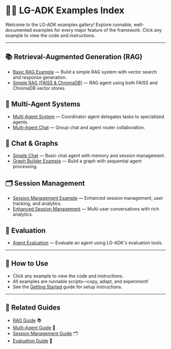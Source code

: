 # 🧑‍💻 LG-ADK Examples Index

Welcome to the LG-ADK examples gallery! Explore runnable, well-documented examples for every major feature of the framework. Click any example to view the code and instructions.

---

## 📚 Retrieval-Augmented Generation (RAG)
- [Basic RAG Example](rag_example.md) — Build a simple RAG system with vector search and response generation.
- [Simple RAG (FAISS & ChromaDB)](simple_rag.md) — RAG agent using both FAISS and ChromaDB vector stores.

## 👥 Multi-Agent Systems
- [Multi-Agent System](multi_agent_example.md) — Coordinator agent delegates tasks to specialized agents.
- [Multi-Agent Chat](multi_agent_chat.md) — Group chat and agent router collaboration.

## 💬 Chat & Graphs
- [Simple Chat](simple_chat.md) — Basic chat agent with memory and session management.
- [Graph Builder Example](graph_example.md) — Build a graph with sequential agent processing.

## 🗂️ Session Management
- [Session Management Example](session_management_example.md) — Enhanced session management, user tracking, and analytics.
- [Enhanced Session Management](enhanced_session_management.md) — Multi-user conversations with rich analytics.

## 🧪 Evaluation
- [Agent Evaluation](evaluation_example.md) — Evaluate an agent using LG-ADK's evaluation tools.

---

## 🌟 How to Use
- Click any example to view the code and instructions.
- All examples are runnable scripts—copy, adapt, and experiment!
- See the [Getting Started](../getting_started/quick_start.md) guide for setup instructions.

---

## 🔗 Related Guides
- [RAG Guide](../guides/retrieval_augmented_generation.md) 📚
- [Multi-Agent Guide](../guides/multi_agent.md) 👥
- [Session Management Guide](../guides/session_management.md) 🗂️
- [Evaluation Guide](../guides/evaluation.md) 🧪
